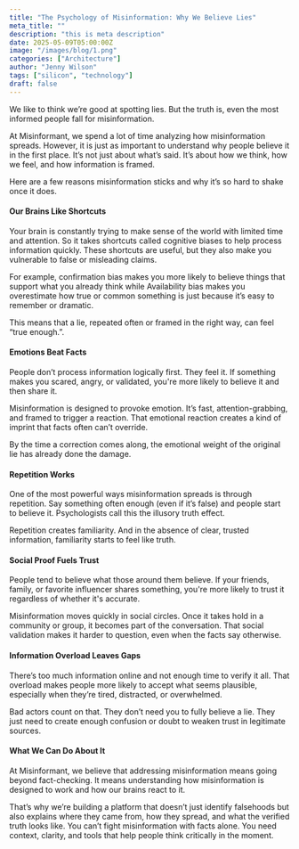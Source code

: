 ```yaml
---
title: "The Psychology of Misinformation: Why We Believe Lies"
meta_title: ""
description: "this is meta description"
date: 2025-05-09T05:00:00Z
image: "/images/blog/1.png"
categories: ["Architecture"]
author: "Jenny Wilson"
tags: ["silicon", "technology"]
draft: false
---
```


We like to think we’re good at spotting lies. But the truth is, even the most informed people fall for misinformation.

At Misinformant, we spend a lot of time analyzing how misinformation spreads. However, it is just as important to understand why people believe it in the first place. It’s not just about what’s said. It’s about how we think, how we feel, and how information is framed.

Here are a few reasons misinformation sticks and why it’s so hard to shake once it does.

#### Our Brains Like Shortcuts

Your brain is constantly trying to make sense of the world with limited time and attention. So it takes shortcuts called cognitive biases to help process information quickly. These shortcuts are useful, but they also make you vulnerable to false or misleading claims.

For example, confirmation bias makes you more likely to believe things that support what you already think while Availability bias makes you overestimate how true or common something is just because it’s easy to remember or dramatic.

This means that a lie, repeated often or framed in the right way, can feel “true enough.”.

#### Emotions Beat Facts

People don’t process information logically first. They feel it. If something makes you scared, angry, or validated, you're more likely to believe it and then share it.

Misinformation is designed to provoke emotion. It’s fast, attention-grabbing, and framed to trigger a reaction. That emotional reaction creates a kind of imprint that facts often can’t override.

By the time a correction comes along, the emotional weight of the original lie has already done the damage.

#### Repetition Works

One of the most powerful ways misinformation spreads is through repetition. Say something often enough (even if it’s false) and people start to believe it. Psychologists call this the illusory truth effect.

Repetition creates familiarity. And in the absence of clear, trusted information, familiarity starts to feel like truth.

#### Social Proof Fuels Trust

People tend to believe what those around them believe. If your friends, family, or favorite influencer shares something, you're more likely to trust it regardless of whether it's accurate.

Misinformation moves quickly in social circles. Once it takes hold in a community or group, it becomes part of the conversation. That social validation makes it harder to question, even when the facts say otherwise.

#### Information Overload Leaves Gaps

There’s too much information online and not enough time to verify it all. That overload makes people more likely to accept what seems plausible, especially when they’re tired, distracted, or overwhelmed.

Bad actors count on that. They don’t need you to fully believe a lie. They just need to create enough confusion or doubt to weaken trust in legitimate sources.

#### What We Can Do About It

At Misinformant, we believe that addressing misinformation means going beyond fact-checking. It means understanding how misinformation is designed to work and how our brains react to it.

That’s why we’re building a platform that doesn’t just identify falsehoods but also explains where they came from, how they spread, and what the verified truth looks like. You can’t fight misinformation with facts alone. You need context, clarity, and tools that help people think critically in the moment.
